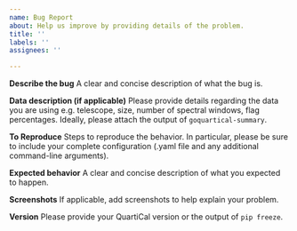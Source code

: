 ```yaml
---
name: Bug Report
about: Help us improve by providing details of the problem.
title: ''
labels: ''
assignees: ''

---
```


**Describe the bug**
A clear and concise description of what the bug is.

**Data description (if applicable)**
Please provide details regarding the data you are using e.g. telescope, size, number of spectral windows, flag percentages. Ideally, please attach the output of `goquartical-summary`. 

**To Reproduce**
Steps to reproduce the behavior. In particular, please be sure to include your complete configuration (.yaml file and any additional command-line arguments).

**Expected behavior**
A clear and concise description of what you expected to happen.

**Screenshots**
If applicable, add screenshots to help explain your problem.

**Version**
Please provide your QuartiCal version or the output of `pip freeze`.
